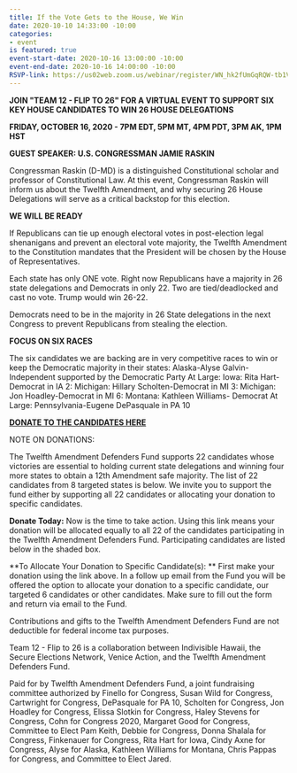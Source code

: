 ```yaml
---
title: If the Vote Gets to the House, We Win
date: 2020-10-10 14:33:00 -10:00
categories:
- event
is featured: true
event-start-date: 2020-10-16 13:00:00 -10:00
event-end-date: 2020-10-16 14:00:00 -10:00
RSVP-link: https://us02web.zoom.us/webinar/register/WN_hk2fUmGqRQW-tb1V_wt3Qg
---
```


**JOIN "TEAM 12 - FLIP TO 26" FOR A VIRTUAL EVENT TO SUPPORT SIX KEY HOUSE CANDIDATES TO WIN 26 HOUSE DELEGATIONS**

**FRIDAY, OCTOBER 16, 2020 - 7PM EDT, 5PM MT, 4PM PDT, 3PM AK, 1PM HST**

**GUEST SPEAKER: U.S. CONGRESSMAN JAMIE RASKIN**

Congressman Raskin (D-MD) is a distinguished Constitutional scholar and professor of Constitutional Law. At this event, Congressman Raskin will inform us about the Twelfth Amendment, and why securing 26 House Delegations will serve as a critical backstop for this election. 

**WE WILL BE READY**

If Republicans can tie up enough electoral votes in post-election legal shenanigans and prevent an electoral vote majority, the Twelfth Amendment to the Constitution mandates that the President will be chosen by the House of Representatives.
 
Each state has only ONE vote. Right now Republicans have a majority in 26 state delegations and Democrats in only 22. Two are tied/deadlocked and cast no vote.  Trump would win 26-22.
 
Democrats need to be in the majority in 26 State delegations in the next Congress to prevent Republicans from stealing the election.
 
**FOCUS ON SIX RACES**

The six candidates we are backing are in very competitive races to win or keep the Democratic majority in their states:  Alaska-Alyse Galvin-Independent supported by the Democratic Party At Large:   Iowa:  Rita Hart-Democrat in IA 2:   Michigan: Hillary Scholten-Democrat in MI 3:   Michigan:  Jon Hoadley-Democrat in MI 6:  Montana:  Kathleen Williams- Democrat At Large:   Pennsylvania-Eugene DePasquale in PA 10  

[**DONATE TO THE CANDIDATES HERE**](https://secure.actblue.com/donate/12adf_oct16th)

NOTE ON DONATIONS:

The Twelfth Amendment Defenders Fund supports 22 candidates whose victories are essential to holding current state delegations and winning four more states to obtain a 12th Amendment safe majority.  The list of 22 candidates from 8 targeted states is below.  We invite you to support the fund either by supporting all 22 candidates or allocating your donation to specific candidates.

**Donate Today:**  Now is the time to take action.  Using this link means your donation will be allocated equally to all 22 of the candidates participating in the Twelfth Amendment Defenders Fund.  Participating candidates are listed below in the shaded box.

**To Allocate Your Donation to Specific Candidate(s): ** First make your donation using the link above.  In a follow up email from the Fund you will be offered the option to allocate your donation to a specific candidate, our targeted 6 candidates or other candidates.  Make sure to fill out the form and return via email to the Fund.

Contributions and gifts to the Twelfth Amendment Defenders Fund are not deductible for federal income tax purposes.

Team 12 - Flip to 26 is a collaboration between Indivisible Hawaii, the Secure Elections Network, Venice Action, and the Twelfth Amendment Defenders Fund.  

Paid for by Twelfth Amendment Defenders Fund, a joint fundraising committee authorized by Finello for Congress, Susan Wild for Congress, Cartwright for Congress, DePasquale for PA 10, Scholten for Congress, Jon Hoadley for Congress, Elissa Slotkin for Congress, Haley Stevens for Congress, Cohn for Congress 2020, Margaret Good for Congress, Committee to Elect Pam Keith, Debbie for Congress, Donna Shalala for Congress, Finkenauer for Congress, Rita Hart for Iowa, Cindy Axne for Congress, Alyse for Alaska, Kathleen Williams for Montana, Chris Pappas for Congress, and Committee to Elect Jared.



